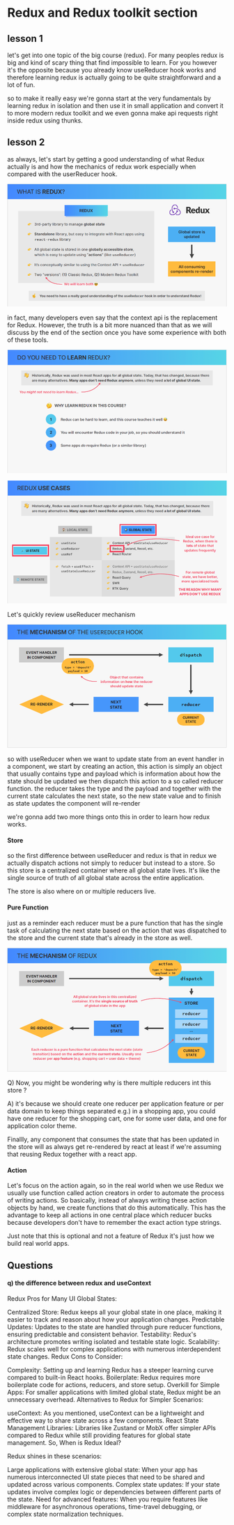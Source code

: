 # Redux and Redux toolkit section

## lesson 1

let's get into one topic of the big course (redux).
For many peoples redux is big and kind of scary thing that find impossible to learn.
For you however it's the opposite because you already know useReducer hook works and therefore learning redux is actually going to be quite straightforward and a lot of fun.

so to make it really easy we're gonna start at the very fundamentals by learning redux in isolation and then use it in small application and convert it to more modern redux toolkit and we even gonna make api requests right inside redux using thunks.

## lesson 2

as always, let's start by getting a good understanding of what Redux actually is and how the mechanics of redux work especially when compared with the userReducer hook.

![](./01.png)

in fact, many developers even say that the context api is the replacement for Redux.
However, the truth is a bit more nuanced than that as we will discuss by the end of the section once you have some experience with both of these tools.

![](./02.png)

![](./03.png)

Let's quickly review useReducer mechanism

![](./04.png)

so with useReducer when we want to update state from an event handler in a component, we start by creating an action, this action is simply an object that usually contains type and payload which is information about how the state should be updated we then dispatch this action to a so called reducer function. the reducer takes the type and the payload and together with the current state calculates the next state, so the new state value and to finish as state updates the component will re-render

we're gonna add two more things onto this in order to learn how redux works.

#### Store

so the first difference between useReducer and redux is that in redux we actually dispatch actions not simply to reducer but instead to a store. So this store is a centralized container where all global state lives. It's like the single source of truth of all global state across the entire application.

The store is also where on or multiple reducers live.

#### Pure Function

just as a reminder each reducer must be a pure function that has the single task of calculating the next state based on the action that was dispatched to the store and the current state that's already in the store as well.

![](./05.png)

Q) Now, you might be wondering why is there multiple reducers int this store ?

A) it's because we should create one reducer per application feature or per data domain to keep things separated e.g.) in a shopping app, you could have one reducer for the shopping cart, one for some user data, and one for application color theme.

Finallly, any component that consumes the state that has been updated in the store will as always get re-rendered by react at least if we're assuming that reusing Redux together with a react app.

#### Action

Let's focus on the action again, so in the real world when we use Redux we usually use function called action creators in order to automate the process of writing actions. So basically, instead of always writing these action objects by hand, we create functions that do this automatically. This has the advantage to keep all actions in one central place which reducer bucks because developers don't have to remember the exact action type strings.

Just note that this is optional and not a feature of Redux it's just how we build real world apps.

## Questions

#### q) the difference between redux and useContext

Redux Pros for Many UI Global States:

Centralized Store: Redux keeps all your global state in one place, making it easier to track and reason about how your application changes.
Predictable Updates: Updates to the state are handled through pure reducer functions, ensuring predictable and consistent behavior.
Testability: Redux's architecture promotes writing isolated and testable state logic.
Scalability: Redux scales well for complex applications with numerous interdependent state changes.
Redux Cons to Consider:

Complexity: Setting up and learning Redux has a steeper learning curve compared to built-in React hooks.
Boilerplate: Redux requires more boilerplate code for actions, reducers, and store setup.
Overkill for Simple Apps: For smaller applications with limited global state, Redux might be an unnecessary overhead.
Alternatives to Redux for Simpler Scenarios:

useContext: As you mentioned, useContext can be a lightweight and effective way to share state across a few components.
React State Management Libraries: Libraries like Zustand or MobX offer simpler APIs compared to Redux while still providing features for global state management.
So, When is Redux Ideal?

Redux shines in these scenarios:

Large applications with extensive global state: When your app has numerous interconnected UI state pieces that need to be shared and updated across various components.
Complex state updates: If your state updates involve complex logic or dependencies between different parts of the state.
Need for advanced features: When you require features like middleware for asynchronous operations, time-travel debugging, or complex state normalization techniques.
